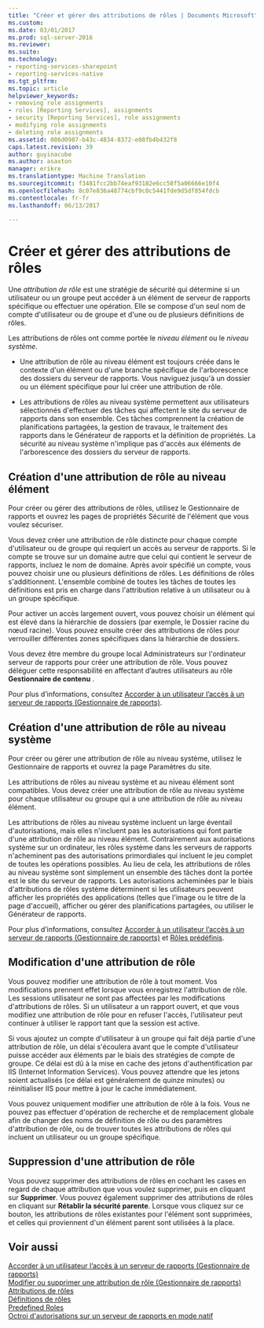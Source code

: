 ```yaml
---
title: "Créer et gérer des attributions de rôles | Documents Microsoft"
ms.custom: 
ms.date: 03/01/2017
ms.prod: sql-server-2016
ms.reviewer: 
ms.suite: 
ms.technology:
- reporting-services-sharepoint
- reporting-services-native
ms.tgt_pltfrm: 
ms.topic: article
helpviewer_keywords:
- removing role assignments
- roles [Reporting Services], assignments
- security [Reporting Services], role assignments
- modifying role assignments
- deleting role assignments
ms.assetid: 086d0987-b43c-4834-8372-e08fb4b432f8
caps.latest.revision: 39
author: guyinacube
ms.author: asaxton
manager: erikre
ms.translationtype: Machine Translation
ms.sourcegitcommit: f3481fcc2bb74eaf93182e6cc58f5a06666e10f4
ms.openlocfilehash: 8c07e836a48774cbf9c0c5441fde9d5df854fdcb
ms.contentlocale: fr-fr
ms.lasthandoff: 06/13/2017

---
```

# <a name="create-and-manage-role-assignments"></a>Créer et gérer des attributions de rôles
  Une *attribution de rôle* est une stratégie de sécurité qui détermine si un utilisateur ou un groupe peut accéder à un élément de serveur de rapports spécifique ou effectuer une opération. Elle se compose d'un seul nom de compte d'utilisateur ou de groupe et d'une ou de plusieurs définitions de rôles.  
  
 Les attributions de rôles ont comme portée le *niveau élément* ou le *niveau système*.  
  
-   Une attribution de rôle au niveau élément est toujours créée dans le contexte d'un élément ou d'une branche spécifique de l'arborescence des dossiers du serveur de rapports. Vous naviguez jusqu'à un dossier ou un élément spécifique pour lui créer une attribution de rôle.  
  
-   Les attributions de rôles au niveau système permettent aux utilisateurs sélectionnés d'effectuer des tâches qui affectent le site du serveur de rapports dans son ensemble. Ces tâches comprennent la création de planifications partagées, la gestion de travaux, le traitement des rapports dans le Générateur de rapports et la définition de propriétés. La sécurité au niveau système n'implique pas d'accès aux éléments de l'arborescence des dossiers du serveur de rapports.  
  
## <a name="creating-an-item-level-role-assignment"></a>Création d'une attribution de rôle au niveau élément  
 Pour créer ou gérer des attributions de rôles, utilisez le Gestionnaire de rapports et ouvrez les pages de propriétés Sécurité de l'élément que vous voulez sécuriser.  
  
 Vous devez créer une attribution de rôle distincte pour chaque compte d'utilisateur ou de groupe qui requiert un accès au serveur de rapports. Si le compte se trouve sur un domaine autre que celui qui contient le serveur de rapports, incluez le nom de domaine. Après avoir spécifié un compte, vous pouvez choisir une ou plusieurs définitions de rôles. Les définitions de rôles s'additionnent. L'ensemble combiné de toutes les tâches de toutes les définitions est pris en charge dans l'attribution relative à un utilisateur ou à un groupe spécifique.  
  
 Pour activer un accès largement ouvert, vous pouvez choisir un élément qui est élevé dans la hiérarchie de dossiers (par exemple, le Dossier racine du nœud racine). Vous pouvez ensuite créer des attributions de rôles pour verrouiller différentes zones spécifiques dans la hiérarchie de dossiers.  
  
 Vous devez être membre du groupe local Administrateurs sur l'ordinateur serveur de rapports pour créer une attribution de rôle. Vous pouvez déléguer cette responsabilité en affectant d’autres utilisateurs au rôle **Gestionnaire de contenu** .  
  
 Pour plus d’informations, consultez [Accorder à un utilisateur l’accès à un serveur de rapports &#40;Gestionnaire de rapports&#41;](../../reporting-services/security/grant-user-access-to-a-report-server-report-manager.md).  
  
## <a name="creating-a-system-level-role-assignment"></a>Création d'une attribution de rôle au niveau système  
 Pour créer ou gérer une attribution de rôle au niveau système, utilisez le Gestionnaire de rapports et ouvrez la page Paramètres du site.  
  
 Les attributions de rôles au niveau système et au niveau élément sont compatibles. Vous devez créer une attribution de rôle au niveau système pour chaque utilisateur ou groupe qui a une attribution de rôle au niveau élément.  
  
 Les attributions de rôles au niveau système incluent un large éventail d'autorisations, mais elles n'incluent pas les autorisations qui font partie d'une attribution de rôle au niveau élément. Contrairement aux autorisations système sur un ordinateur, les rôles système dans les serveurs de rapports n'acheminent pas des autorisations primordiales qui incluent le jeu complet de toutes les opérations possibles. Au lieu de cela, les attributions de rôles au niveau système sont simplement un ensemble des tâches dont la portée est le site du serveur de rapports. Les autorisations acheminées par le biais d'attributions de rôles système déterminent si les utilisateurs peuvent afficher les propriétés des applications (telles que l'image ou le titre de la page d'accueil), afficher ou gérer des planifications partagées, ou utiliser le Générateur de rapports.  
  
 Pour plus d’informations, consultez [Accorder à un utilisateur l’accès à un serveur de rapports &#40;Gestionnaire de rapports&#41;](../../reporting-services/security/grant-user-access-to-a-report-server-report-manager.md) et [Rôles prédéfinis](../../reporting-services/security/role-definitions-predefined-roles.md).  
  
## <a name="modifying-a-role-assignment"></a>Modification d'une attribution de rôle  
 Vous pouvez modifier une attribution de rôle à tout moment. Vos modifications prennent effet lorsque vous enregistrez l'attribution de rôle. Les sessions utilisateur ne sont pas affectées par les modifications d'attributions de rôles. Si un utilisateur a un rapport ouvert, et que vous modifiez une attribution de rôle pour en refuser l'accès, l'utilisateur peut continuer à utiliser le rapport tant que la session est active.  
  
 Si vous ajoutez un compte d'utilisateur à un groupe qui fait déjà partie d'une attribution de rôle, un délai s'écoulera avant que le compte d'utilisateur puisse accéder aux éléments par le biais des stratégies de compte de groupe. Ce délai est dû à la mise en cache des jetons d'authentification par IIS (Internet Information Services). Vous pouvez attendre que les jetons soient actualisés (ce délai est généralement de quinze minutes) ou réinitialiser IIS pour mettre à jour le cache immédiatement.  
  
 Vous pouvez uniquement modifier une attribution de rôle à la fois. Vous ne pouvez pas effectuer d'opération de recherche et de remplacement globale afin de changer des noms de définition de rôle ou des paramètres d'attribution de rôle, ou de trouver toutes les attributions de rôles qui incluent un utilisateur ou un groupe spécifique.  
  
## <a name="deleting-a-role-assignment"></a>Suppression d'une attribution de rôle  
 Vous pouvez supprimer des attributions de rôles en cochant les cases en regard de chaque attribution que vous voulez supprimer, puis en cliquant sur **Supprimer**. Vous pouvez également supprimer des attributions de rôles en cliquant sur **Rétablir la sécurité parente**. Lorsque vous cliquez sur ce bouton, les attributions de rôles existantes pour l'élément sont supprimées, et celles qui proviennent d'un élément parent sont utilisées à la place.  
  
## <a name="see-also"></a>Voir aussi  
 [Accorder à un utilisateur l’accès à un serveur de rapports &#40;Gestionnaire de rapports&#41;](../../reporting-services/security/grant-user-access-to-a-report-server-report-manager.md)   
 [Modifier ou supprimer une attribution de rôle &#40;Gestionnaire de rapports&#41;](../../reporting-services/security/role-assignments-modify-or-delete.md)   
 [Attributions de rôles](../../reporting-services/security/role-assignments.md)   
 [Définitions de rôles](../../reporting-services/security/role-definitions.md)   
 [Predefined Roles](../../reporting-services/security/role-definitions-predefined-roles.md)   
 [Octroi d'autorisations sur un serveur de rapports en mode natif](../../reporting-services/security/granting-permissions-on-a-native-mode-report-server.md)  
  
  
